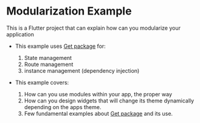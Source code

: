 # Modularization Example

This is a Flutter project that can explain how can you modularize your application 

- This example uses [Get package](https://pub.dev/packages/get) for:

    1. State management
    2. Route management
    3. instance management (dependency injection)


- This example covers:
    
    1. How can you use modules within your app, the proper way
    2. How can you design widgets that will change its theme dynamically depending on the apps theme.
    3. Few fundamental examples about [Get package](https://pub.dev/packages/get) and its use.


